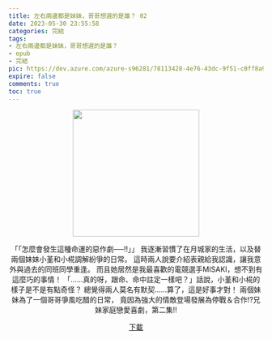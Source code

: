 ```yaml
---
title: 左右兩邊都是妹妹，哥哥想選的是誰？ 02
date: 2023-05-30 23:55:58
categories: 完結
tags:
- 左右兩邊都是妹妹，哥哥想選的是誰？
- epub
- 完結
pic: https://dev.azure.com/azure-s96281/78113428-4e76-43dc-9f51-c0ff8a913055/_apis/git/repositories/a379171b-de46-4c10-9b0d-00da23959885/items?$format=octetStream&api-version=5.0&path=/Epub Cover/左右兩邊都是妹妹，哥哥想選的是誰？-02.jpg
expire: false
comments: true
toc: true
---
```


<div style="text-align:center" class="kratos-post-content">

<img width="250px" src="https://dev.azure.com/azure-s96281/78113428-4e76-43dc-9f51-c0ff8a913055/_apis/git/repositories/a379171b-de46-4c10-9b0d-00da23959885/items?$format=octetStream&api-version=5.0&path=/Epub Cover/左右兩邊都是妹妹，哥哥想選的是誰？-02.jpg">

<p>
「「怎麼會發生這種命運的惡作劇──!!」」 我逐漸習慣了在月城家的生活，以及替兩個妹妹小堇和小椛調解紛爭的日常。 這時兩人說要介紹表親給我認識，讓我意外與過去的同班同學重逢。 而且她居然是我最喜歡的電競選手MISAKI，想不到有這麼巧的事情！ 「……真的呀，跟命、命中註定一樣吧？」話說，小堇和小椛的樣子是不是有點奇怪？ 總覺得兩人莫名有默契……算了，這是好事才對！ 兩個妹妹為了一個哥哥爭風吃醋的日常， 竟因為強大的情敵登場發展為停戰＆合作!?兄妹家庭戀愛喜劇，第二集!!
</p>

<p>
<a href="https://epubdatabase.azurewebsites.net/EBOOKS/EPUB/完結/左右兩邊都是妹妹，哥哥想選的是誰？/左右兩邊都是妹妹，哥哥想選的是誰？ 02.epub?download=1">下載</a>
</p>

</div>